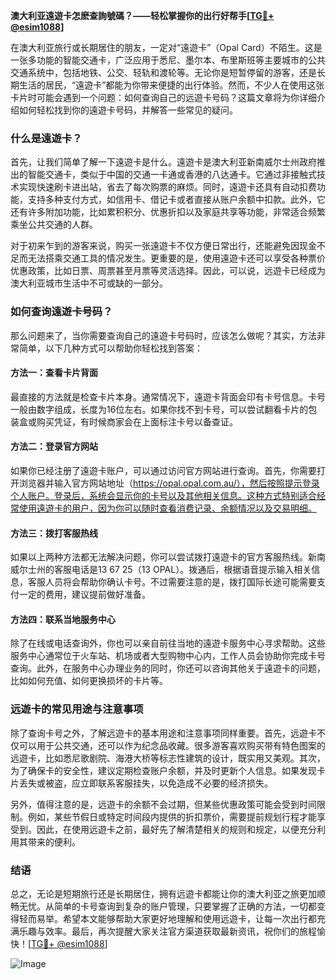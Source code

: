 **澳大利亚遠遊卡怎麽查詢號碼？——轻松掌握你的出行好帮手[[TG💪+ @esim1088](https://t.me/s/esim1088)]**

在澳大利亚旅行或长期居住的朋友，一定对“遠遊卡”（Opal Card）不陌生。这是一张多功能的智能交通卡，广泛应用于悉尼、墨尔本、布里斯班等主要城市的公共交通系统中，包括地铁、公交、轻轨和渡轮等。无论你是短暂停留的游客，还是长期生活的居民，“遠遊卡”都能为你带来便捷的出行体验。然而，不少人在使用这张卡片时可能会遇到一个问题：如何查询自己的远遊卡号码？这篇文章将为你详细介绍如何轻松找到你的遠遊卡号码，并解答一些常见的疑问。

### 什么是遠遊卡？

首先，让我们简单了解一下遠遊卡是什么。遠遊卡是澳大利亚新南威尔士州政府推出的智能交通卡，类似于中国的交通一卡通或香港的八达通卡。它通过非接触式技术实现快速刷卡进出站，省去了每次购票的麻烦。同时，遠遊卡还具有自动扣费功能，支持多种支付方式，如信用卡、借记卡或者直接从账户余额中扣款。此外，它还有许多附加功能，比如累积积分、优惠折扣以及家庭共享等功能，非常适合频繁乘坐公共交通的人群。

对于初来乍到的游客来说，购买一张遠遊卡不仅方便日常出行，还能避免因现金不足而无法搭乘交通工具的情况发生。更重要的是，使用遠遊卡还可以享受各种票价优惠政策，比如日票、周票甚至月票等灵活选择。因此，可以说，远遊卡已经成为澳大利亚城市生活中不可或缺的一部分。

### 如何查询遠遊卡号码？

那么问题来了，当你需要查询自己的遠遊卡号码时，应该怎么做呢？其实，方法非常简单，以下几种方式可以帮助你轻松找到答案：

#### 方法一：查看卡片背面
最直接的方法就是检查卡片本身。通常情况下，遠遊卡背面会印有卡号信息。卡号一般由数字组成，长度为16位左右。如果你找不到卡号，可以尝试翻看卡片的包装盒或购买凭证，有时候商家会在上面标注卡号以备查证。

#### 方法二：登录官方网站
如果你已经注册了遠遊卡账户，可以通过访问官方网站进行查询。首先，你需要打开浏览器并输入官方网站地址（https://opal.opal.com.au/），然后按照提示登录个人账户。登录后，系统会显示你的卡号以及其他相关信息。这种方式特别适合经常使用遠遊卡的用户，因为你可以随时查看消费记录、余额情况以及交易明细。

#### 方法三：拨打客服热线
如果以上两种方法都无法解决问题，你可以尝试拨打遠遊卡的官方客服热线。新南威尔士州的客服电话是13 67 25（13 OPAL）。拨通后，根据语音提示输入相关信息，客服人员将会帮助你确认卡号。不过需要注意的是，拨打国际长途可能需要支付一定的费用，建议提前做好准备。

#### 方法四：联系当地服务中心
除了在线或电话查询外，你也可以亲自前往当地的遠遊卡服务中心寻求帮助。这些服务中心通常位于火车站、机场或者大型购物中心内，工作人员会协助你完成卡号查询。此外，在服务中心办理业务的同时，你还可以咨询其他关于遠遊卡的问题，比如如何充值、如何更换损坏的卡片等。

### 远遊卡的常见用途与注意事项

除了查询卡号之外，了解远遊卡的基本用途和注意事项同样重要。首先，远遊卡不仅可以用于公共交通，还可以作为纪念品收藏。很多游客喜欢购买带有特色图案的远遊卡，比如悉尼歌剧院、海港大桥等标志性建筑的设计，既实用又美观。其次，为了确保卡的安全性，建议定期检查账户余额，并及时更新个人信息。如果发现卡片丢失或被盗，应立即联系客服挂失，以免造成不必要的经济损失。

另外，值得注意的是，远遊卡的余额不会过期，但某些优惠政策可能会受到时间限制。例如，某些节假日或特定时间段内提供的折扣票价，需要提前规划行程才能享受到。因此，在使用远遊卡之前，最好先了解清楚相关的规则和规定，以便充分利用其带来的便利。

### 结语

总之，无论是短期旅行还是长期居住，拥有远遊卡都能让你的澳大利亚之旅更加顺畅无忧。从简单的卡号查询到复杂的账户管理，只要掌握了正确的方法，一切都变得轻而易举。希望本文能够帮助大家更好地理解和使用远遊卡，让每一次出行都充满乐趣与效率。最后，再次提醒大家关注官方渠道获取最新资讯，祝你们的旅程愉快！[[TG💪+ @esim1088](https://t.me/s/esim1088)]

![Image](https://i.postimg.cc/4NQfJmqS/Snipaste-2025-05-13-00-14-12.png)
